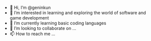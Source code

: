- 👋 Hi, I’m @geninkun
- 👀 I’m interested in learning and exploring the world of software and game development
- 🌱 I’m currently learning basic coding languages 
- 💞️ I’m looking to collaborate on ...
- 📫 How to reach me ...

<!---
geninkun/geninkun is a ✨ special ✨ repository because its `README.md` (this file) appears on your GitHub profile.
You can click the Preview link to take a look at your changes.
--->
